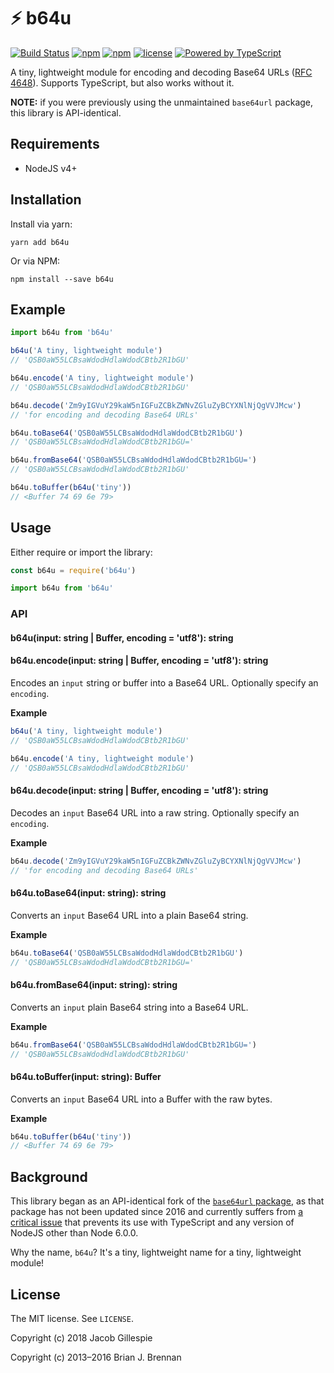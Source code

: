 # ⚡ b64u

[![Build Status](https://badgen.net/travis/jacobwgillespie/b64u/master)](https://travis-ci.org/jacobwgillespie/b64u)
[![npm](https://badgen.net/npm/v/b64u)](https://www.npmjs.com/package/b64u)
[![npm](https://badgen.net/npm/dm/b64u)](https://www.npmjs.com/package/b64u)
[![license](https://badgen.net/github/license/jacobwgillespie/b64u)](https://github.com/jacobwgillespie/b64u/blob/master/LICENSE)
[![Powered by TypeScript](https://badgen.net/badge/powered%20by/typescript/blue)](https://www.typescriptlang.org/)

A tiny, lightweight module for encoding and decoding Base64 URLs ([RFC 4648](https://tools.ietf.org/html/rfc4648#section-5)). Supports TypeScript, but also works without it.

**NOTE:** if you were previously using the unmaintained `base64url` package, this library is API-identical.

## Requirements

- NodeJS v4+

## Installation

Install via yarn:

```
yarn add b64u
```

Or via NPM:

```
npm install --save b64u
```

## Example

```typescript
import b64u from 'b64u'

b64u('A tiny, lightweight module')
// 'QSB0aW55LCBsaWdodHdlaWdodCBtb2R1bGU'

b64u.encode('A tiny, lightweight module')
// 'QSB0aW55LCBsaWdodHdlaWdodCBtb2R1bGU'

b64u.decode('Zm9yIGVuY29kaW5nIGFuZCBkZWNvZGluZyBCYXNlNjQgVVJMcw')
// 'for encoding and decoding Base64 URLs'

b64u.toBase64('QSB0aW55LCBsaWdodHdlaWdodCBtb2R1bGU')
// 'QSB0aW55LCBsaWdodHdlaWdodCBtb2R1bGU='

b64u.fromBase64('QSB0aW55LCBsaWdodHdlaWdodCBtb2R1bGU=')
// 'QSB0aW55LCBsaWdodHdlaWdodCBtb2R1bGU'

b64u.toBuffer(b64u('tiny'))
// <Buffer 74 69 6e 79>
```

## Usage

Either require or import the library:

```javascript
const b64u = require('b64u')
```

```typescript
import b64u from 'b64u'
```

### API

#### b64u(input: string | Buffer, encoding = 'utf8'): string

#### b64u.encode(input: string | Buffer, encoding = 'utf8'): string

Encodes an `input` string or buffer into a Base64 URL. Optionally specify an `encoding`.

**Example**

```typescript
b64u('A tiny, lightweight module')
// 'QSB0aW55LCBsaWdodHdlaWdodCBtb2R1bGU'

b64u.encode('A tiny, lightweight module')
// 'QSB0aW55LCBsaWdodHdlaWdodCBtb2R1bGU'
```

#### b64u.decode(input: string | Buffer, encoding = 'utf8'): string

Decodes an `input` Base64 URL into a raw string. Optionally specify an `encoding`.

**Example**

```typescript
b64u.decode('Zm9yIGVuY29kaW5nIGFuZCBkZWNvZGluZyBCYXNlNjQgVVJMcw')
// 'for encoding and decoding Base64 URLs'
```

#### b64u.toBase64(input: string): string

Converts an `input` Base64 URL into a plain Base64 string.

**Example**

```typescript
b64u.toBase64('QSB0aW55LCBsaWdodHdlaWdodCBtb2R1bGU')
// 'QSB0aW55LCBsaWdodHdlaWdodCBtb2R1bGU='
```

#### b64u.fromBase64(input: string): string

Converts an `input` plain Base64 string into a Base64 URL.

**Example**

```typescript
b64u.fromBase64('QSB0aW55LCBsaWdodHdlaWdodCBtb2R1bGU=')
// 'QSB0aW55LCBsaWdodHdlaWdodCBtb2R1bGU'
```

#### b64u.toBuffer(input: string): Buffer

Converts an `input` Base64 URL into a Buffer with the raw bytes.

**Example**

```typescript
b64u.toBuffer(b64u('tiny'))
// <Buffer 74 69 6e 79>
```

## Background

This library began as an API-identical fork of the [`base64url` package](https://github.com/brianloveswords/base64url), as that package has not been updated since 2016 and currently suffers from [a critical issue](https://github.com/brianloveswords/base64url/issues/13) that prevents its use with TypeScript and any version of NodeJS other than Node 6.0.0.

Why the name, `b64u`? It's a tiny, lightweight name for a tiny, lightweight module!

## License

The MIT license. See `LICENSE`.

Copyright (c) 2018 Jacob Gillespie

Copyright (c) 2013–2016 Brian J. Brennan
